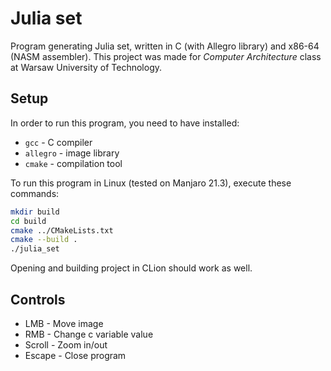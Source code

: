 # Julia set
Program generating Julia set, written in C (with Allegro library) and x86-64 (NASM assembler). This project was made for *Computer Architecture* class at Warsaw University of Technology.

## Setup
In order to run this program, you need to have installed:
- `gcc` - C compiler
- `allegro` - image library
- `cmake` - compilation tool

To run this program in Linux (tested on Manjaro 21.3), execute these commands:
```bash
mkdir build
cd build
cmake ../CMakeLists.txt
cmake --build .
./julia_set
```

Opening and building project in CLion should work as well.

## Controls
- LMB - Move image
- RMB - Change c variable value
- Scroll - Zoom in/out
- Escape - Close program